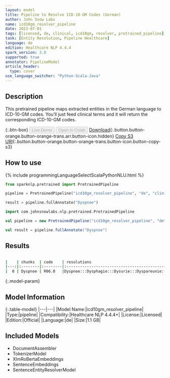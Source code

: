 ```yaml
---
layout: model
title: Pipeline to Resolve ICD-10-GM Codes (German)
author: John Snow Labs
name: icd10gm_resolver_pipeline
date: 2023-07-01
tags: [licensed, de, clinical, icd10gm, resolver, pretrained_pipeline]
task: [Entity Resolution, Pipeline Healthcare]
language: de
edition: Healthcare NLP 4.4.4
spark_version: 3.0
supported: true
annotator: PipelineModel
article_header:
  type: cover
use_language_switcher: "Python-Scala-Java"
---
```


## Description

This pretrained pipeline maps extracted entities in the German language to ICD-10-GM codes. You’ll just feed clinical terms and it will return the corresponding ICD-10-GM codes.

{:.btn-box}
<button class="button button-orange" disabled>Live Demo</button>
<button class="button button-orange" disabled>Open in Colab</button>
[Download](https://s3.amazonaws.com/auxdata.johnsnowlabs.com/clinical/models/icd10gm_resolver_pipeline_de_4.4.4_3.0_1688200760355.zip){:.button.button-orange.button-orange-trans.arr.button-icon.hidden}
[Copy S3 URI](s3://auxdata.johnsnowlabs.com/clinical/models/icd10gm_resolver_pipeline_de_4.4.4_3.0_1688200760355.zip){:.button.button-orange.button-orange-trans.button-icon.button-copy-s3}

## How to use



<div class="tabs-box" markdown="1">
{% include programmingLanguageSelectScalaPythonNLU.html %}

```python
from sparknlp.pretrained import PretrainedPipeline

pipeline = PretrainedPipeline("icd10gm_resolver_pipeline", "de", "clinical/models")

result = pipeline.fullAnnotate("Dyspnoe")
```

```scala
import com.johnsnowlabs.nlp.pretrained.PretrainedPipeline

val pipeline = new PretrainedPipeline("icd10gm_resolver_pipeline", "de", "clinical/models")

val result = pipeline.fullAnnotate("Dyspnoe")
```
</div>

## Results

```bash

|    | chunks  | code    | resolutions                                                            | all_codes                                       | all_distances                                             |
|---:|:--------|:--------|:----------------------------------------------------------------------:|------------------------------------------------:|:----------------------------------------------------------|
|  0 | Dyspnoe | R06.0   |Dyspnoe:::Dysphagie:::Dysurie:::Dyspareunie:::Dysthymia:::Dystonie:::...| R06.0:::R13:::R30.0:::N94.1:::F34.1:::G24:::... | 0.0000:::1.0966:::1.1766:::1.2127:::1.2228:::1.3126:::... |

```

{:.model-param}
## Model Information

{:.table-model}
|---|---|
|Model Name:|icd10gm_resolver_pipeline|
|Type:|pipeline|
|Compatibility:|Healthcare NLP 4.4.4+|
|License:|Licensed|
|Edition:|Official|
|Language:|de|
|Size:|1.1 GB|

## Included Models

- DocumentAssembler
- TokenizerModel
- XlmRoBertaEmbeddings
- SentenceEmbeddings
- SentenceEntityResolverModel
